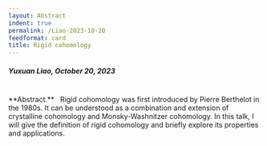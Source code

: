 ```yaml
---
layout: Abstract
indent: true
permalink: /Liao-2023-10-20
feedformat: card
title: Rigid cohomology
---
```


##### Yuxuan Liao, October 20, 2023
<br>
**Abstract.** &nbsp; Rigid cohomology was first introduced by Pierre Berthelot in the 1980s. It can be understood as a combination and extension of crystalline cohomology and Monsky-Washnitzer cohomology. In this talk, I will give the definition of rigid cohomology and briefly explore its properties and applications.